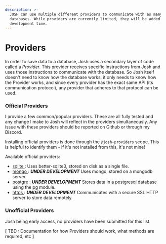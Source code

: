 ```yaml
---
description: >-
  JOSH can use multiple different providers to communicate with as many
  databases. While providers are currently limited, they will be added over
  development time.
---
```


# Providers

In order to save data to a database, Josh uses a secondary layer of code called a _Provider_. This provider receives specific instructions from Josh and uses those instructions to communicate with the database. So Josh itself doesn't need to know how the database works, it only needs to know how the Provider works, and since every provider has the exact same API \(its communication protocol\), any provider that adheres to that protocol can be used.

### Official Providers

I provide a few common/popular providers. These are all fully tested and any change I make to Josh will reflect in the providers simultaneously. Any issue with these providers should be reported on Github or through my Discord. 

Installing official providers is done through the `@josh-providers` scope. This is helpful to identify them - if it's not installed from this, it's not mine!

Available official providers: 

* [sqlite ](sqlite.md): Uses better-sqlite3, stored on disk as a single file.
* [mongo ](mongo.md): _**UNDER DEVELOPMENT**_  Uses mongo, stored on a mongodb server.
* [postgre ](postgre.md): _**UNDER DEVELOPMENT**_ Stores data in a postgresql database using the pg module.
* [https ](https.md): _**UNDER DEVELOPMENT**_ Communicates with a secure SSL HTTP server to store data remotely.

### Unofficial Providers

Josh being early access, no providers have been submitted for this list.

\[ TBD : Documentation for how Providers should work, what methods are required, etc \]

